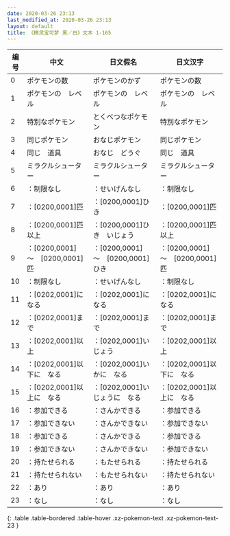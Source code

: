 ```yaml
---
date: 2020-03-26 23:13
last_modified_at: 2020-03-26 23:13
layout: default
title: 《精灵宝可梦 黑／白》文本 1-165
---
```

| 编号 | 中文 | 日文假名 | 日文汉字 |
| ---- | ---- | ---- | --- |
| 0 | ポケモンの数 | ポケモンのかず | ポケモンの数 |
| 1 | ポケモンの　レベル | ポケモンの　レベル | ポケモンの　レベル |
| 2 | 特別なポケモン | とくべつなポケモン | 特別なポケモン |
| 3 | 同じポケモン | おなじポケモン | 同じポケモン |
| 4 | 同じ　道具 | おなじ　どうぐ | 同じ　道具 |
| 5 | ミラクルシューター | ミラクルシューター | ミラクルシューター |
| 6 | ：制限なし | ：せいげんなし | ：制限なし |
| 7 | ：[0200,0001]匹 | ：[0200,0001]ひき | ：[0200,0001]匹 |
| 8 | ：[0200,0001]匹　以上 | ：[0200,0001]ひき　いじょう | ：[0200,0001]匹　以上 |
| 9 | ：[0200,0001]　～　[0200,0001]匹 | ：[0200,0001]　～　[0200,0001]ひき | ：[0200,0001]　～　[0200,0001]匹 |
| 10 | ：制限なし | ：せいげんなし | ：制限なし |
| 11 | ：[0202,0001]になる | ：[0202,0001]になる | ：[0202,0001]になる |
| 12 | ：[0202,0001]まで | ：[0202,0001]まで | ：[0202,0001]まで |
| 13 | ：[0202,0001]以上 | ：[0202,0001]いじょう | ：[0202,0001]以上 |
| 14 | ：[0202,0001]以下に　なる | ：[0202,0001]いかに　なる | ：[0202,0001]以下に　なる |
| 15 | ：[0202,0001]以上に　なる | ：[0202,0001]いじょうに　なる | ：[0202,0001]以上に　なる |
| 16 | ：参加できる | ：さんかできる | ：参加できる |
| 17 | ：参加できない | ：さんかできない | ：参加できない |
| 18 | ：参加できる | ：さんかできる | ：参加できる |
| 19 | ：参加できない | ：さんかできない | ：参加できない |
| 20 | ：持たせられる | ：もたせられる | ：持たせられる |
| 21 | ：持たせられない | ：もたせられない | ：持たせられない |
| 22 | ：あり | ：あり | ：あり |
| 23 | ：なし | ：なし | ：なし |
{: .table .table-bordered .table-hover .xz-pokemon-text .xz-pokemon-text-23 }
